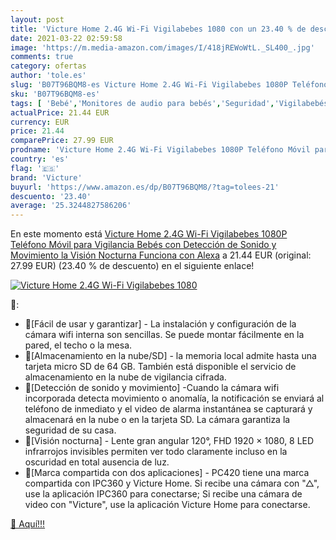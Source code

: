 ```yaml
---
layout: post
title: 'Victure Home 2.4G Wi-Fi Vigilabebes 1080 con un 23.40 % de descuento'
date: 2021-03-22 02:59:58
image: 'https://m.media-amazon.com/images/I/418jREWoWtL._SL400_.jpg'
comments: true
category: ofertas
author: 'tole.es'
slug: 'B07T96BQM8-es Victure Home 2.4G Wi-Fi Vigilabebes 1080P Teléfono Móvil...'
sku: 'B07T96BQM8-es'
tags: [ 'Bebé','Monitores de audio para bebés','Seguridad','Vigilabebés','alexa','victure', ]
actualPrice: 21.44 EUR
currency: EUR
price: 21.44
comparePrice: 27.99 EUR
prodname: 'Victure Home 2.4G Wi-Fi Vigilabebes 1080P Teléfono Móvil para Vigilancia Bebés con Detección de Sonido y Movimiento la Visión Nocturna Funciona con Alexa'
country: 'es'
flag: '🇪🇸'
brand: 'Victure'
buyurl: 'https://www.amazon.es/dp/B07T96BQM8/?tag=tolees-21'
descuento: '23.40'
average: '25.3244827586206'
---
```


En este momento está [Victure Home 2.4G Wi-Fi Vigilabebes 1080P Teléfono Móvil para Vigilancia Bebés con Detección de Sonido y Movimiento la Visión Nocturna Funciona con Alexa](https://www.amazon.es/dp/B07T96BQM8/?tag=tolees-21) a 21.44 EUR (original: 27.99 EUR) (23.40 %  de descuento) en el siguiente enlace!

[![Victure Home 2.4G Wi-Fi Vigilabebes 1080](https://m.media-amazon.com/images/I/418jREWoWtL._SL400_.jpg)](https://www.amazon.es/dp/B07T96BQM8/?tag=tolees-21)

🔎:

- 💜[Fácil de usar y garantizar] - La instalación y configuración de la cámara wifi interna son sencillas. Se puede montar fácilmente en la pared, el techo o la mesa.
- 💙[Almacenamiento en la nube/SD] - la memoria local admite hasta una tarjeta micro SD de 64 GB. También está disponible el servicio de almacenamiento en la nube de vigilancia cifrada.
- 🧡[Detección de sonido y movimiento] -Cuando la cámara wifi incorporada detecta movimiento o anomalía, la notificación se enviará al teléfono de inmediato y el video de alarma instantánea se capturará y almacenará en la nube o en la tarjeta SD. La cámara garantiza la seguridad de su casa.
- 💚[Visión nocturna] - Lente gran angular 120°, FHD 1920 × 1080, 8 LED infrarrojos invisibles permiten ver todo claramente incluso en la oscuridad en total ausencia de luz.
- 💛[Marca compartida con dos aplicaciones] - PC420 tiene una marca compartida con IPC360 y Victure Home. Si recibe una cámara con "△", use la aplicación IPC360 para conectarse; Si recibe una cámara de video con "Victure", use la aplicación Victure Home para conectarse.

[🛒 Aquí!!!](https://www.amazon.es/dp/B07T96BQM8/?tag=tolees-21)
